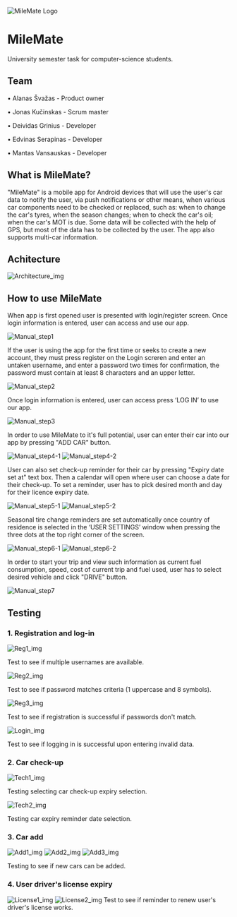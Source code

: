 ![MileMate Logo](https://cdn.discordapp.com/attachments/1080586295987941491/1108164220870197309/ic_launcher.png)
# MileMate

University semester task for computer-science students.

## Team

•	Alanas Švažas - Product owner

•	Jonas Kučinskas - Scrum master

•	Deividas Grinius - Developer

•	Edvinas Serapinas - Developer

•	Mantas Vansauskas - Developer


## What is MileMate?

"MileMate" is a mobile app for Android devices that will use the user's car data to notify the user, via push notifications or other means, when various car components need to be checked or replaced, such as: when to change the car's tyres, when the season changes; when to check the car's oil; when the car's MOT is due. Some data will be collected with the help of GPS, but most of the data has to be collected by the user. The app also supports multi-car information.

## Achitecture

![Architecture_img](https://media.discordapp.net/attachments/1080586295987941491/1108128485681156157/Architektura.png?width=1089&height=554)

## How to use MileMate

When app is first opened user is presented with login/register screen. Once login information is entered, user can access and use our app.

![Manual_step1](https://cdn.discordapp.com/attachments/1108332970672132249/1108480260112142467/image.png)


If the user is using the app for the first time or seeks to create a new account, they must press register on the Login screren and enter an untaken username, and enter a password two times for confirmation, the password must contain at least 8 characters and an upper letter.

![Manual_step2](https://media.discordapp.net/attachments/1108332970672132249/1108480716326572042/image.png?width=257&height=444)


Once login information is entered, user can access press ‘LOG IN’ to use our app.

![Manual_step3](https://media.discordapp.net/attachments/1108332970672132249/1108480260820975746/image.png?width=198&height=341)


In order to use MileMate to it's full potential, user can enter their car into our app by pressing "ADD CAR" button.

![Manual_step4-1](https://media.discordapp.net/attachments/1108332970672132249/1108480278911000706/image.png?width=160&height=335)
![Manual_step4-2](https://media.discordapp.net/attachments/1108332970672132249/1108480279175254046/image.png?width=159&height=334)


User can also set check-up reminder for their car by pressing "Expiry date set at" text box. Then a calendar will open where user can choose a date for their check-up. To set a reminder, user has to pick desired month and day for their licence expiry date. 

![Manual_step5-1](https://cdn.discordapp.com/attachments/1108332970672132249/1108480305905553438/image.png)
![Manual_step5-2](https://cdn.discordapp.com/attachments/1108332970672132249/1108480306115252314/image.png)


Seasonal tire change reminders are set automatically once country of residence is selected in the ‘USER SETTINGS’ window when pressing the three dots at the top right corner of the screen.

![Manual_step6-1](https://cdn.discordapp.com/attachments/1108332970672132249/1108480336377163806/image.png)
![Manual_step6-2](https://cdn.discordapp.com/attachments/1108332970672132249/1108480336612032625/image.png)


In order to start your trip and view such information as current fuel consumption, speed, cost of current trip and fuel used, user has to select desired vehicle and click "DRIVE" button.

![Manual_step7](https://cdn.discordapp.com/attachments/1108332970672132249/1108480354869854238/image.png)


## Testing

### 1. Registration and log-in

![Reg1_img](https://media.discordapp.net/attachments/1108332970672132249/1108333022966726696/image.png?width=161&height=346)

Test to see if multiple usernames are available.

![Reg2_img](https://media.discordapp.net/attachments/1108332970672132249/1108333023314849852/image.png?width=161&height=350)

Test to see if password matches criteria (1 uppercase and 8 symbols).

![Reg3_img](https://cdn.discordapp.com/attachments/1108332970672132249/1108333023621029888/image.png)

Test to see if registration is successful if passwords don't match.

![Login_img](https://cdn.discordapp.com/attachments/1108332970672132249/1108333023952388126/image.png)

Test to see if logging in is successful upon entering invalid data.

### 2. Car check-up

![Tech1_img](https://media.discordapp.net/attachments/1108332970672132249/1108334352309424269/image.png?width=189&height=397)

Testing selecting car check-up expiry selection.

![Tech2_img](https://media.discordapp.net/attachments/1108332970672132249/1108334352653369476/image.png?width=192&height=402)

Testing car expiry reminder date selection.

### 3. Car add

![Add1_img](https://media.discordapp.net/attachments/1108332970672132249/1108335029597261935/image.png?width=165&height=363) 
![Add2_img](https://media.discordapp.net/attachments/1108332970672132249/1108335029861486622/image.png?width=166&height=358)
![Add3_img](https://media.discordapp.net/attachments/1108332970672132249/1108335030222192680/image.png?width=174&height=355)

Testing to see if new cars can be added.

### 4. User driver's license expiry

![License1_img](https://media.discordapp.net/attachments/1108332970672132249/1108335549862920254/image.png?width=265&height=564) 
![License2_img](https://media.discordapp.net/attachments/1108332970672132249/1108335550185865216/image.png?width=375&height=350)
Test to see if reminder to renew user's driver's license works.
